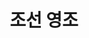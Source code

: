 ---
layout: hubs
key: Q485009
title: 조선 영조
name: 조선 영조
image: http://commons.wikimedia.org/wiki/Special:FilePath/Korea-Yeongjo-King%20of%20Joseon-c1.jpg
description: 조선의 21대 임금
score: 0.002079806350054947
degree: 18
---